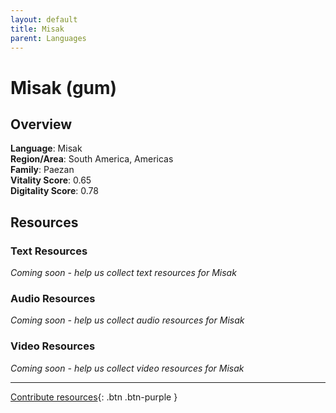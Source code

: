 ```yaml
---
layout: default
title: Misak
parent: Languages
---
```


# Misak (gum)

## Overview

**Language**: Misak  
**Region/Area**: South America, Americas  
**Family**: Paezan  
**Vitality Score**: 0.65  
**Digitality Score**: 0.78  

## Resources

### Text Resources
*Coming soon - help us collect text resources for Misak*

### Audio Resources
*Coming soon - help us collect audio resources for Misak*

### Video Resources
*Coming soon - help us collect video resources for Misak*

---

[Contribute resources](https://fairtrain.github.io/){: .btn .btn-purple }
